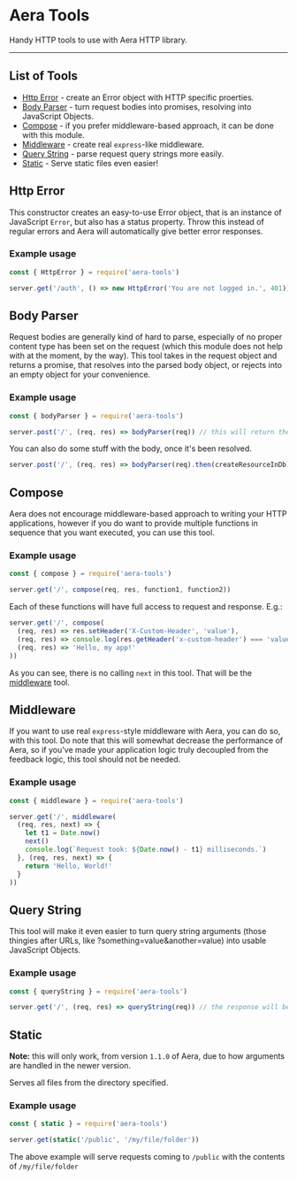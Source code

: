 # Aera Tools
Handy HTTP tools to use with Aera HTTP library.
___

## List of Tools

  - [Http Error](#http-error) - create an Error object with HTTP specific proerties.
  - [Body Parser](#body-parser) - turn request bodies into promises, resolving into JavaScript Objects.
  - [Compose](#compose) - if you prefer middleware-based approach, it can be done with this module.
  - [Middleware](#middleware) - create real `express`-like middleware.
  - [Query String](#query-string) - parse request query strings more easily.
  - [Static](#static) - Serve static files even easier!

## Http Error

This constructor creates an easy-to-use Error object, that is an instance of JavaScript `Error`, but also has a status property. Throw this instead of regular errors and Aera will automatically give better error responses.

### Example usage

```js
const { HttpError } = require('aera-tools')

server.get('/auth', () => new HttpError('You are not logged in.', 401)) // Response will be `You are not logged in.` with status 401.
```

## Body Parser

Request bodies are generally kind of hard to parse, especially of no proper content type has been set on the request (which this module does not help with at the moment, by the way). This tool takes in the request object and returns a promise, that resolves into the parsed body object, or rejects into an empty object for your convenience.

### Example usage

```js
const { bodyParser } = require('aera-tools')

server.post('/', (req, res) => bodyParser(req)) // this will return the body parsed into an object
```

You can also do some stuff with the body, once it's been resolved.

```js
server.post('/', (req, res) => bodyParser(req).then(createResourceInDb))
```

## Compose

Aera does not encourage middleware-based approach to writing your HTTP applications, however if you do want to provide multiple functions in sequence that you want executed, you can use this tool.

### Example usage

```js
const { compose } = require('aera-tools')

server.get('/', compose(req, res, function1, function2))
```

Each of these functions will have full access to request and response. E.g.:

```js
server.get('/', compose(
  (req, res) => res.setHeader('X-Custom-Header', 'value'),
  (req, res) => console.log(res.getHeader('x-custom-header') === 'value'), // logs true
  (req, res) => 'Hello, my app!'
))
```

As you can see, there is no calling `next` in this tool. That will be the [middleware](#middleware) tool.

## Middleware

If you want to use real `express`-style middleware with Aera, you can do so, with this tool. Do note that this will somewhat decrease the performance of Aera, so if you've made your application logic truly decoupled from the feedback logic, this tool should not be needed.

### Example usage

```js
const { middleware } = require('aera-tools')

server.get('/', middleware(
  (req, res, next) => {
    let t1 = Date.now()
    next()
    console.log(`Request took: ${Date.now() - t1} milliseconds.`)
  }, (req, res, next) => {
    return 'Hello, World!'
  }
))
```

## Query String

This tool will make it even easier to turn query string arguments (those thingies after URLs, like ?something=value&another=value) into usable JavaScript Objects.

### Example usage

```js
const { queryString } = require('aera-tools')

server.get('/', (req, res) => queryString(req)) // the response will be the JSON representation of the query string
```

## Static

**Note:** this will only work, from version `1.1.0` of Aera, due to how arguments are handled in the newer version.

Serves all files from the directory specified.

### Example usage

```js
const { static } = require('aera-tools')

server.get(static('/public', '/my/file/folder'))
```

The above example will serve requests coming to `/public` with the contents of `/my/file/folder`
